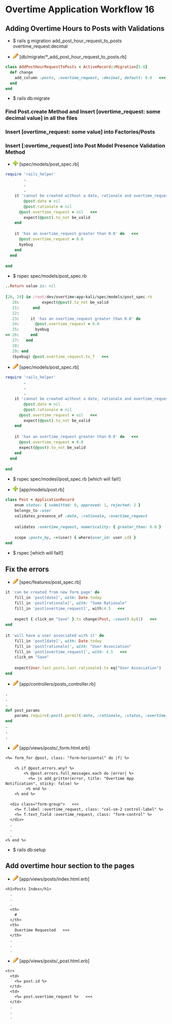 # Overtime Application Workflow 16

## Adding Overtime Hours to Posts with Validations

- $ rails g migration add_post_hour_request_to_posts overtime_request:decimal

- ![edit](edit.png) [db/migrate/*_add_post_hour_request_to_posts.rb]
```rb
class AddPostHourRequestToPosts < ActiveRecord::Migration[5.0]
  def change
    add_column :posts, :overtime_request, :decimal, default: 0.0   <<<
  end
end
```

- $ rails db:migrate

### Find Post.create Method and Insert [overtime_request: some decimal value] in all the files
### Insert [overtime_request: some value] into Factories/Posts
### Insert [:overtime_request] into Post Model Presence Validation Method

- ![add](plus.png) [spec/models/post_spec.rb]
```rb
require 'rails_helper'
		.
		.
		.
  	it 'cannot be created without a date, rationale and overtime_request' do   <<<
  		@post.date = nil
  		@post.rationale = nil
      @post.overtime_request = nil   <<<
  		expect(@post).to_not be_valid
  	end

    it 'has an overtime_request greater than 0.0' do   <<<
      @post.overtime_request = 0.0
      byebug
    end
  end

end
```

- $ rspec spec/models/post_spec.rb
```rb
..Return value is: nil

[20, 29] in /root/dev/overtime-app-kali/spec/models/post_spec.rb
   20:   		expect(@post).to_not be_valid
   21:   	end
   22: 
   23:     it 'has an overtime_request greater than 0.0' do
   24:       @post.overtime_request = 0.0
   25:       byebug
=> 26:     end
   27:   end
   28: 
   29: end
   (byebug) @post.overtime_request.to_f   <<<
```

- ![edit](edit.png) [spec/models/post_spec.rb]
```rb
require 'rails_helper'
		.
		.
		.
  	it 'cannot be created without a date, rationale and overtime_request' do   <<<
  		@post.date = nil
  		@post.rationale = nil
      @post.overtime_request = nil   <<<
  		expect(@post).to_not be_valid
  	end

    it 'has an overtime_request greater than 0.0' do   <<<
      @post.overtime_request = 0.0
      expect(@post).to_not be_valid
    end
  end

end
```

- $ rspec spec/modesl/post_spec.rb [which will fail!]

- ![add](plus.png) [app/models/post.rb]
```rb
class Post < ApplicationRecord
	enum status: { submitted: 0, approved: 1, rejected: 2 }
	belongs_to :user
	validates_presence_of :date, :rationale, :overtime_request

	validates :overtime_request, numericality: { greater_than: 0.0 }   <<<

	scope :posts_by, ->(user) { where(user_id: user.id) }
end
```

- $ rspec [which will fail!]

## Fix the errors

- ![edit](edit.png) [spec/features/post_spec.rb]
```rb
it 'can be created from new form page' do
	fill_in 'post[date]', with: Date.today
	fill_in 'post[rationale]', with: "Some Rationale"
	fill_in 'post[overtime_request]', with:4.5   <<<

	expect { click_on "Save" }.to change(Post, :count).by(1)   <<<
end

it 'will have a user associated with it' do
	fill_in 'post[date]', with: Date.today
	fill_in 'post[rationale]', with: "User Association"
	fill_in 'post[overtime_request]', with: 4.5   <<<
	click_on "Save"

	expect(User.last.posts.last.rationale).to eq("User Association")
end
```

- ![edit](edit.png) [app/controllers/posts_controller.rb]
```rb
.
.
.
def post_params
	params.require(:post).permit(:date, :rationale, :status, :overtime_request)   <<<
end
.
.
.
```

- ![edit](edit.png) [app/views/posts/_form.html.erb]
```erb
<%= form_for @post, class: "form-horizontal" do |f| %>

	<% if @post.errors.any? %>
		<% @post.errors.full_messages.each do |error| %>
		  <%= js add_gritter(error, title: "Overtime App Notification", sticky: false) %>
		 <% end %>
	<% end %>

  <div class="form-group">   <<<
    <%= f.label :overtime_request, class: "col-sm-2 control-label" %>
    <%= f.text_field :overtime_request, class: "form-control" %>
  </div>
  .
  .
  .
<% end %>
```

- $ rails db:setup

## Add overtime hour section to the pages

- ![edit](edit.png) [app/views/posts/index.html.erb]
```erb
<h1>Posts Index</h1>
  .
  .
  .
  <th>
    #
  </th>
  <th>
    Overtime Requested   <<<
  </th>
  .
  .
  .
```

- ![edit](edit.png) [app/views/posts/_post.html.erb]
```erb
<tr>
  <td>
    <%= post.id %>
  </td>
  <td>
    <%= post.overtime_request %>   <<<
  </td>
  .
  .
  .
```